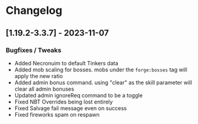 # Changelog

## [1.19.2-3.3.7] - 2023-11-07
### Bugfixes / Tweaks
- Added Necronuim to default Tinkers data
- Added mob scaling for bosses.  mobs under the `forge:bosses` tag will apply the new ratio
- Added admin bonus command.  using "clear" as the skill parameter will clear all admin bonuses
- Updated admin ignoreReq command to be a toggle
- Fixed NBT Overrides being lost entirely
- Fixed Salvage fail message even on success
- Fixed fireworks spam on respawn